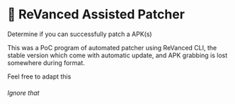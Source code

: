 # 🤖 ReVanced Assisted Patcher
Determine if you can successfully patch a APK(s)

This was a PoC program of automated patcher using ReVanced CLI, the stable version which come with automatic update, and APK grabbing is lost somewhere during format.

Feel free to adapt this


###### Ignore that
